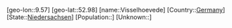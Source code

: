 ﻿---
location: [52.98,9.57]
type: City
tags:
- geo/City


SpocWebEntityId: 35326
isDeleted: false
confidential: public

---
[geo-lon::9.57]
[geo-lat::52.98]
[name::Visselhoevede]
[Country::[Germany](geo/Continent/Europe/Germany.md)]
[State::[Niedersachsen](geo/Continent/Europe/Germany/Niedersachsen.md)]
[Population::]
[Unknown::]

